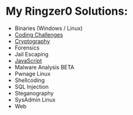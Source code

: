 # My Ringzer0 Solutions:

 * Binaries (Windows / Linux) 
 * [Coding Challenges](https://github.com/TraiOi/Ringzer0_Solutions/tree/master/Coding%20challenges#coding-challenges)
 * [Cryptography](https://github.com/TraiOi/Ringzer0_Solutions/tree/master/Cryptography#cryptography)
 * Forensics 
 * Jail Escaping
 * [JavaScript](https://github.com/TraiOi/Ringzer0_Solutions/tree/master/Javascript#javascript)
 * Malware Analysis BETA 
 * Pwnage Linux 
 * Shellcoding
 * SQL Injection 
 * Steganography
 * SysAdmin Linux
 * Web 